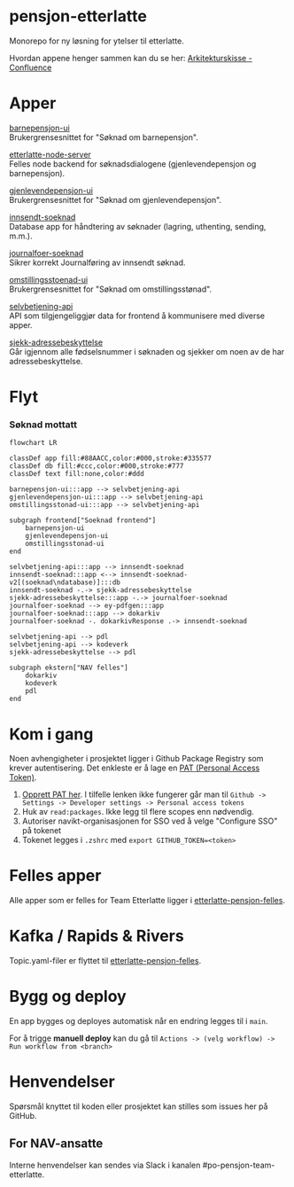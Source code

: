 # pensjon-etterlatte

Monorepo for ny løsning for ytelser til etterlatte.

Hvordan appene henger sammen kan du se her: [Arkitekturskisse - Confluence](https://confluence.adeo.no/display/TE/Arkitektur)


# Apper

[barnepensjon-ui](apps/barnepensjon-ui) \
Brukergrensesnittet for "Søknad om barnepensjon".

[etterlatte-node-server](apps/etterlatte-node-server) \
Felles node backend for søknadsdialogene (gjenlevendepensjon og barnepensjon).

[gjenlevendepensjon-ui](apps/gjenlevendepensjon-ui) \
Brukergrensesnittet for "Søknad om gjenlevendepensjon".

[innsendt-soeknad](apps/innsendt-soeknad) \
Database app for håndtering av søknader (lagring, uthenting, sending, m.m.).

[journalfoer-soeknad](apps/journalfoer-soeknad) \
Sikrer korrekt Journalføring av innsendt søknad.

[omstillingsstoenad-ui](apps/omstillingsstoenad-ui) \
Brukergrensesnittet for "Søknad om omstillingsstønad".

[selvbetjening-api](apps/selvbetjening-api) \
API som tilgjengeliggjør data for frontend å kommunisere med diverse apper. 

[sjekk-adressebeskyttelse](apps/sjekk-adressebeskyttelse) \
Går igjennom alle fødselsnummer i søknaden og sjekker om noen av de har adressebeskyttelse.

# Flyt

### Søknad mottatt
```mermaid
flowchart LR

classDef app fill:#88AACC,color:#000,stroke:#335577
classDef db fill:#ccc,color:#000,stroke:#777
classDef text fill:none,color:#ddd

barnepensjon-ui:::app --> selvbetjening-api
gjenlevendepensjon-ui:::app --> selvbetjening-api
omstillingsstonad-ui:::app --> selvbetjening-api

subgraph frontend["Soeknad frontend"]
    barnepensjon-ui
    gjenlevendepensjon-ui
    omstillingsstonad-ui
end

selvbetjening-api:::app --> innsendt-soeknad
innsendt-soeknad:::app <--> innsendt-soeknad-v2[(soeknad\ndatabase)]:::db
innsendt-soeknad -.-> sjekk-adressebeskyttelse
sjekk-adressebeskyttelse:::app -.-> journalfoer-soeknad
journalfoer-soeknad --> ey-pdfgen:::app
journalfoer-soeknad:::app --> dokarkiv
journalfoer-soeknad -. dokarkivResponse .-> innsendt-soeknad

selvbetjening-api --> pdl
selvbetjening-api --> kodeverk
sjekk-adressebeskyttelse --> pdl

subgraph ekstern["NAV felles"]
    dokarkiv
    kodeverk
    pdl
end
```

# Kom i gang

Noen avhengigheter i prosjektet ligger i Github Package Registry som krever autentisering. Det enkleste er å lage en [PAT (Personal Access Token)](https://github.com/settings/tokens). 

1. [Opprett PAT her](https://github.com/settings/tokens). I tilfelle lenken ikke fungerer går man til `Github -> Settings -> Developer settings -> Personal access tokens`
2. Huk av `read:packages`. Ikke legg til flere scopes enn nødvendig.
3. Autoriser navikt-organisasjonen for SSO ved å velge "Configure SSO" på tokenet
4. Tokenet legges i `.zshrc` med `export GITHUB_TOKEN=<token>`

# Felles apper

Alle apper som er felles for Team Etterlatte ligger i [etterlatte-pensjon-felles](https://github.com/navikt/pensjon-etterlatte-felles).  

# Kafka / Rapids & Rivers

Topic.yaml-filer er flyttet til [etterlatte-pensjon-felles](https://github.com/navikt/pensjon-etterlatte-felles).

# Bygg og deploy

En app bygges og deployes automatisk når en endring legges til i `main`. 

For å trigge **manuell deploy** kan du gå til `Actions -> (velg workflow) -> Run workflow from <branch>`


# Henvendelser

Spørsmål knyttet til koden eller prosjektet kan stilles som issues her på GitHub.


## For NAV-ansatte

Interne henvendelser kan sendes via Slack i kanalen #po-pensjon-team-etterlatte.
